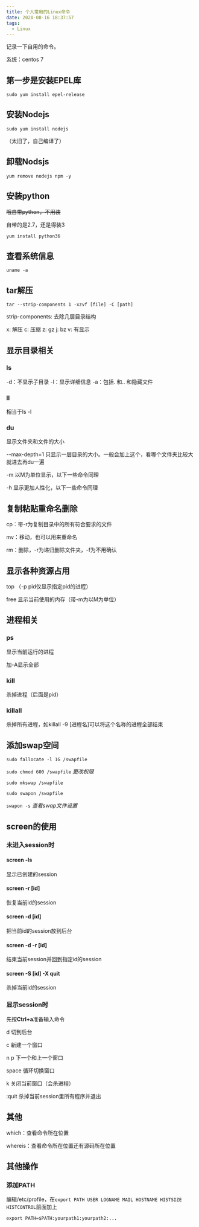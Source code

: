 ```yaml
---
title: 个人常用的Linux命令
date: 2020-08-16 18:37:57
tags: 
  - Linux
---
```


记录一下自用的命令。

系统：centos 7

<!-- more -->

## 第一步是安装EPEL库

`sudo yum install epel-release`

## 安装Nodejs

`sudo yum install nodejs`

（太旧了，自己编译了）

## 卸载Nodsjs

`yum remove nodejs npm -y`

## 安装python

~~哦自带python，不用装~~

自带的是2.7，还是得装3

`yum install python36`

## 查看系统信息

`uname -a`

## tar解压

`tar --strip-components 1 -xzvf [file] -C [path]`

strip-components: 去除几层目录结构

x: 解压 c: 压缩 z: gz j: bz v: 有显示

## 显示目录相关

### ls

-d：不显示子目录 -l：显示详细信息 -a：包括. 和.. 和隐藏文件

### ll

相当于ls -l

### du

显示文件夹和文件的大小

--max-depth=1 只显示一层目录的大小。一般会加上这个，看哪个文件夹比较大就进去再du一遍

-m 以M为单位显示，以下一些命令同理

-h 显示更加人性化，以下一些命令同理

## 复制粘贴重命名删除

cp：带-r为复制目录中的所有符合要求的文件

mv：移动，也可以用来重命名

rm：删除，-r为递归删除文件夹，-f为不用确认

## 显示各种资源占用

top （-p pid仅显示指定pid的进程）

free 显示当前使用的内存（带-m为以M为单位）

## 进程相关

### ps

显示当前运行的进程 

加-A显示全部

### kill

杀掉进程（后面是pid）

### killall

杀掉所有进程，如killall -9 [进程名]可以将这个名称的进程全部结束

## 添加swap空间

`sudo fallocate -l 1G /swapfile`

`sudo chmod 600 /swapfile`  *更改权限*

`sudo mkswap /swapfile`

`sudo swapon /swapfile`

`swapon -s`  *查看swap文件设置*

## screen的使用

### 未进入session时

#### screen -ls

显示已创建的session

#### screen -r [id]

恢复当前id的session

#### screen -d [id]

把当前id的session放到后台

#### screen -d -r [id]

结束当前session并回到指定id的session

#### screen -S [id] -X quit

杀掉当前id的session

### 显示session时

先按**Ctrl+a**准备输入命令

d 切到后台

c 新建一个窗口

n p 下一个和上一个窗口

space 循环切换窗口

k 关闭当前窗口（会杀进程）

:quit 杀掉当前session里所有程序并退出

## 其他

which：查看命令所在位置

whereis：查看命令所在位置还有源码所在位置

## 其他操作

### 添加PATH

编辑/etc/profile，在`export PATH USER LOGNAME MAIL HOSTNAME HISTSIZE HISTCONTROL`前面加上

`export PATH=$PATH:yourpath1:yourpath2:...`